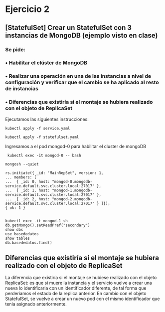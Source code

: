 # Ejercicio 2
   
## [StatefulSet] Crear un StatefulSet con 3 instancias de MongoDB (ejemplo visto en clase)
### Se pide:
### • Habilitar el clúster de MongoDB
### • Realizar una operación en una de las instancias a nivel de configuración y verificar que el cambio se ha aplicado al resto de instancias
### • Diferencias que existiría si el montaje se hubiera realizado con el objeto de ReplicaSet


Ejecutamos las siguientes instrucciones:

``kubectl apply -f service.yaml``

``kubectl apply -f statefulset.yaml``

Ingresamos a el pod mongod-0 para habilitar el cluster de mongoDB

`` kubectl exec -it mongod-0 -- bash``

``mongosh --quiet``

``` 
rs.initiate({ _id: "MainRepSet", version: 1,
... members: [
...  { _id: 0, host: "mongod-0.mongodb-service.default.svc.cluster.local:27017" },
...  { _id: 1, host: "mongod-1.mongodb-service.default.svc.cluster.local:27017" },
...  { _id: 2, host: "mongod-2.mongodb-service.default.svc.cluster.local:27017" } ]});
{ ok: 1 } 


kubectl exec -it mongod-1 sh
db.getMongo().setReadPref("secondary")
show dbs
use basededatos
show tables
db.basededatos.find()
```

## Diferencias que existiría si el montaje se hubiera realizado con el objeto de ReplicaSet

La diferencia que existiría si el montaje se hubiese realizado con el objeto ReplicaSet: es que si muere la instancia y el servicio vuelve a crear una nueva lo identificaria con un identificador diferente, de tal forma que perderiamos el estado de la replica anterior.
En cambio con el objeto StatefulSet, se vuelve a crear un nuevo pod con el mismo identificador que tenia asignado anteriormente.





